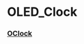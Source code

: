 # OLED_Clock

### [OClock](https://hackaday.com/2017/10/02/7-segment-digits-slide-stylishly-on-this-oled-clock/)
